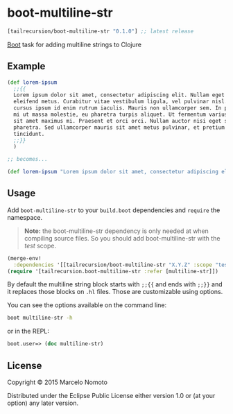 # boot-multiline-str

[](dependency)
```clojure
[tailrecursion/boot-multiline-str "0.1.0"] ;; latest release
```
[](/dependency)

[Boot] task for adding multiline strings to Clojure

## Example
```clojure
(def lorem-ipsum
  ;;{{
  Lorem ipsum dolor sit amet, consectetur adipiscing elit. Nullam eget
  eleifend metus. Curabitur vitae vestibulum ligula, vel pulvinar nisl. Sed
  cursus ipsum id enim rutrum iaculis. Mauris non ullamcorper sem. In porttitor
  mi ut massa molestie, eu pharetra turpis aliquet. Ut fermentum varius tortor,
  sit amet maximus mi. Praesent et orci orci. Nullam auctor nisi eget sagittis
  pharetra. Sed ullamcorper mauris sit amet metus pulvinar, et pretium elit
  tincidunt.
  ;;}}
  )

;; becomes...

(def lorem-ipsum "Lorem ipsum dolor sit amet, consectetur adipiscing elit. Nullam eget\neleifend metus. Curabitur vitae vestibulum ligula, vel pulvinar nisl. Sed\ncursus ipsum id enim rutrum iaculis. Mauris non ullamcorper sem. In porttitor\nmi ut massa molestie, eu pharetra turpis aliquet. Ut fermentum varius tortor,\nsit amet maximus mi. Praesent et orci orci. Nullam auctor nisi eget sagittis\npharetra. Sed ullamcorper mauris sit amet metus pulvinar, et pretium elit\ntincidunt.")
```
## Usage

Add `boot-multiline-str` to your `build.boot` dependencies and `require` the namespace.

> **Note:** the boot-multiline-str dependency is only needed at when compiling
> source files. So you should add boot-multiline-str with the _test_ scope.

```clj
(merge-env!
  :dependencies '[[tailrecursion/boot-multiline-str "X.Y.Z" :scope "test"]])
(require '[tailrecursion.boot-multiline-str :refer [multiline-str]])
```

By default the multiline string block starts with `;;{{` and ends with `;;}}` and
it replaces those blocks on `.hl` files. Those are customizable using options.

You can see the options available on the command line:

```bash
boot multiline-str -h
```

or in the REPL:

```clj
boot.user=> (doc multiline-str)
```

## License

Copyright © 2015 Marcelo Nomoto

Distributed under the Eclipse Public License either version 1.0 or (at
your option) any later version.

[Boot]:                https://github.com/boot-clj/boot
